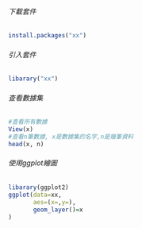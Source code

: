 ###### 下載套件
```R
install.packages("xx")
```

###### 引入套件
```R
libarary("xx")
```

###### 查看數據集
```R
#查看所有數據
View(x)
#查看n筆數據, x是數據集的名字,n是幾筆資料
head(x, n)
```

###### 使用ggplot繪圖
```R
libarary(ggplot2)
ggplot(data=xx,
	   aes=(x=,y=),
	   geom_layer()=x
)
```